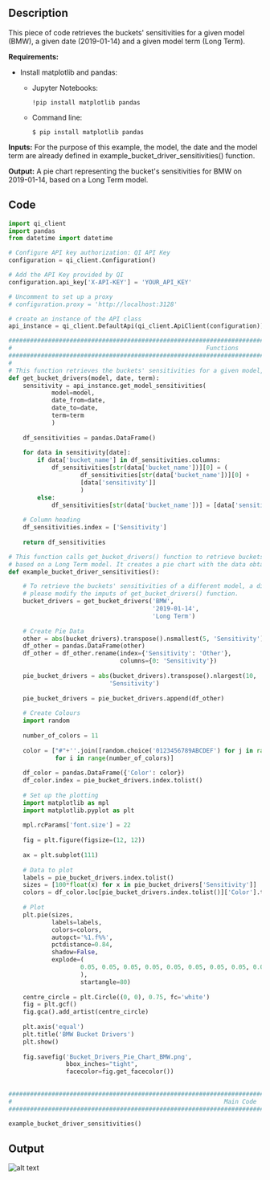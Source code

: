 ## Description

This piece of code retrieves the buckets' sensitivities for a given model (BMW), a given date (2019-01-14) and a given model term (Long Term). 

**Requirements:** 

* Install matplotlib and pandas:

    * Jupyter Notebooks:
    
        ```  
        !pip install matplotlib pandas
        ```
        
    * Command line:
        
        ```
        $ pip install matplotlib pandas
        ```


**Inputs:** For the purpose of this example, the model, the date and the model term are already defined in example_bucket_driver_sensitivities() function.
               
**Output:** A pie chart representing the bucket's sensitivities for BMW on 2019-01-14, based on a Long Term model.
               

## Code

```python
import qi_client
import pandas
from datetime import datetime

# Configure API key authorization: QI API Key
configuration = qi_client.Configuration()

# Add the API Key provided by QI
configuration.api_key['X-API-KEY'] = 'YOUR_API_KEY'

# Uncomment to set up a proxy
# configuration.proxy = 'http://localhost:3128'

# create an instance of the API class
api_instance = qi_client.DefaultApi(qi_client.ApiClient(configuration))

#################################################################################################################
#                                                      Functions
#################################################################################################################
# 
# This function retrieves the buckets' sensitivities for a given model, a given date and a given model term. 
def get_bucket_drivers(model, date, term):
    sensitivity = api_instance.get_model_sensitivities(
            model=model,
            date_from=date,
            date_to=date,
            term=term
            )
    
    df_sensitivities = pandas.DataFrame()
    
    for data in sensitivity[date]:
        if data['bucket_name'] in df_sensitivities.columns:
            df_sensitivities[str(data['bucket_name'])][0] = (
                    df_sensitivities[str(data['bucket_name'])][0] +
                    [data['sensitivity']]
                    )
        else:
            df_sensitivities[str(data['bucket_name'])] = [data['sensitivity']]
            
    # Column heading
    df_sensitivities.index = ['Sensitivity']
    
    return df_sensitivities

# This function calls get_bucket_drivers() function to retrieve buckets's sensitivities for BMW on 2019-01-14,
# based on a Long Term model. It creates a pie chart with the data obtained. 
def example_bucket_driver_sensitivities():

    # To retrieve the buckets' sensitivities of a different model, a different date or a different model term,
    # please modify the imputs of get_bucket_drivers() function. 
    bucket_drivers = get_bucket_drivers('BMW',
                                        '2019-01-14',
                                        'Long Term')
    
    # Create Pie Data
    other = abs(bucket_drivers).transpose().nsmallest(5, 'Sensitivity').sum()
    df_other = pandas.DataFrame(other)
    df_other = df_other.rename(index={'Sensitivity': 'Other'},
                               columns={0: 'Sensitivity'})
    
    pie_bucket_drivers = abs(bucket_drivers).transpose().nlargest(10,
                            'Sensitivity')
    
    pie_bucket_drivers = pie_bucket_drivers.append(df_other)
    
    # Create Colours
    import random
    
    number_of_colors = 11
    
    color = ["#"+''.join([random.choice('0123456789ABCDEF') for j in range(6)])
             for i in range(number_of_colors)]
    
    df_color = pandas.DataFrame({'Color': color})
    df_color.index = pie_bucket_drivers.index.tolist()
    
    # Set up the plotting
    import matplotlib as mpl
    import matplotlib.pyplot as plt
    
    mpl.rcParams['font.size'] = 22
    
    fig = plt.figure(figsize=(12, 12))
    
    ax = plt.subplot(111)
    
    # Data to plot
    labels = pie_bucket_drivers.index.tolist()
    sizes = [100*float(x) for x in pie_bucket_drivers['Sensitivity']]
    colors = df_color.loc[pie_bucket_drivers.index.tolist()]['Color'].tolist()
    
    # Plot
    plt.pie(sizes,
            labels=labels,
            colors=colors,
            autopct='%1.f%%',
            pctdistance=0.84,
            shadow=False,
            explode=(
                    0.05, 0.05, 0.05, 0.05, 0.05, 0.05, 0.05, 0.05, 0.05, 0.05, 0.05
                    ),
                    startangle=80)
            
    centre_circle = plt.Circle((0, 0), 0.75, fc='white')
    fig = plt.gcf()
    fig.gca().add_artist(centre_circle)
    
    plt.axis('equal')
    plt.title('BMW Bucket Drivers')
    plt.show()
    
    fig.savefig('Bucket_Drivers_Pie_Chart_BMW.png',
                bbox_inches="tight",
                facecolor=fig.get_facecolor())
    
    
#################################################################################################################
#                                                           Main Code
#################################################################################################################

example_bucket_driver_sensitivities()
```

## Output

![alt text](https://github.com/Quant-Insight/API_Starter_Kit/blob/master/3.Visual_Examples/img/Bucket_Drivers_Pie_Chart_BMW.png "Bucket Driver Sensitivities")
